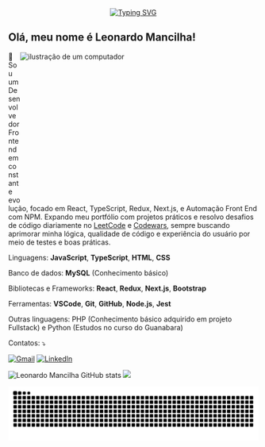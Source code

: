 <div align="center">
 <a href="https://git.io/typing-svg"><img src="https://readme-typing-svg.demolab.com?font=sans-serif&weight=300&size=32&letterSpacing=&pause=1000&color=FF5252&background=AC203400&width=435&lines=Welcome+to+my+code+world!" alt="Typing SVG" />
 </a>
</div>

## Olá, meu nome é Leonardo Mancilha!

<img src="https://t3.ftcdn.net/jpg/07/96/02/16/360_F_796021659_T0fEiTbS0k3iae6UdY8iBESVDBFoMqkH.jpg" alt="ilustração de um computador" min-width="350px" max-width="480px" width="480px" height="300px" align="right">

<p>
    🚀 Sou um Desenvolvedor Frontend em constante evolução, focado em React, TypeScript, Redux, Next.js, e Automação Front End com NPM. Expando meu portfólio com projetos práticos e resolvo desafios de código diariamente no <a href="https://github.com/LeonardoMancilha/leetcode" target="_blank">LeetCode</a> e 
                <a href="https://github.com/LeonardoMancilha/codewars" target="_blank">Codewars</a>, sempre buscando aprimorar minha lógica, qualidade de código e experiência do usuário por meio de testes e boas práticas.

</p>

<p>
  Linguagens: <strong>JavaScript</strong>, <strong>TypeScript</strong>, <strong>HTML</strong>, <strong>CSS</strong>
</p>

<p>
  Banco de dados: <strong>MySQL</strong> (Conhecimento básico)
</p>

<p>
  Bibliotecas e Frameworks: <strong>React</strong>, <strong>Redux</strong>, <strong>Next.js</strong>, <strong>Bootstrap</strong>
</p>

<p>
  Ferramentas: <strong>VSCode</strong>, <strong>Git</strong>, <strong>GitHub</strong>, <strong>Node.js</strong>, <strong>Jest</strong>
</p>

<p>
   Outras linguagens: PHP (Conhecimento básico adquirido em projeto Fullstack) e Python (Estudos no curso do Guanabara)  
</p>

<p>
  Contatos: ⤵️
</p>

<p align="left">
  <a href="mailto:leonardomachadomancilha@gmail.com" title="Gmail">
  <img src="https://img.shields.io/badge/-Gmail-FF0000?style=flat-square&labelColor=FF0000&logo=gmail&logoColor=white&link=LINK-DO-SEU-GMAIL" alt="Gmail"/></a>
  <a href="https://www.linkedin.com/in/leonardomancilha/" title="LinkedIn">
  <img src="https://img.shields.io/badge/-Linkedin-0e76a8?style=flat-square&logo=Linkedin&logoColor=white&link=LINK-DO-SEU-LINKEDIN" alt="LinkedIn"/></a>
</p>

<img alt="Leonardo Mancilha GitHub stats" src="https://github-readme-stats.vercel.app/api?username=LeonardoMancilha&show_icons=true&theme=github_dark" /> <img src="https://github-readme-stats.vercel.app/api/top-langs/?username=LeonardoMancilha&theme=github_dark&&layout=compact" height="195px"/>

<picture align="center">
  <source media="(prefers-color-scheme: dark)" srcset="https://raw.githubusercontent.com/LeonardoMancilha/LeonardoMancilha/output/github-contribution-grid-snake-dark.svg">
  <source media="(prefers-color-scheme: light)" srcset="https://raw.githubusercontent.com/LeonardoMancilha/LeonardoMancilha/output/github-contribution-grid-snake-dark.svg">
  <img align="center" alt="github contribution grid snake animation" src="https://raw.githubusercontent.com/LeonardoMancilha/LeonardoMancilha/output/github-contribution-grid-snake.svg">
</picture>
